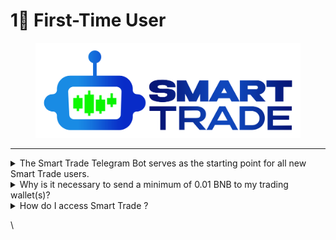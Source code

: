 # 1⃣ First-Time User

<figure><img src="../.gitbook/assets/smartlogo (2).png" alt=""><figcaption></figcaption></figure>

***



<details>

<summary>The Smart Trade Telegram Bot serves as the starting point for all new Smart Trade users.</summary>

\->Access the Smart Trade Telegram Bot by following this link.

\->Click the Start button or type /start within the bot's chat window if it's already open.

\->Transfer a minimum of 0.01 BNB to the newly generated wallet(s) to initiate trading activities.

\->Congratulations! 🎉 You can now proceed to utilize the functionalities of the Smart Trade Telegram Bot, or you can switch to Smart Trade  for advanced trading features.

\->Detailed tutorials can be found in the Product Guides. For instance, you can try purchasing a token through Smart Trade using one of these guides

</details>

<details>

<summary>Why is it necessary to send a minimum of 0.01 BNB to my trading wallet(s)?</summary>

Wallets holding less than 0.01 BNB are considered inactive for trading purposes, and our system will not process them. Such balances are insufficient to cover Binance Smart Chain gas costs.

</details>

<details>

<summary>How do I access Smart Trade ?</summary>

\-> Locate the Smart Trade button situated in the lower-left corner of the Smart Trade Telegram Bot's menu.

\-> Upon clicking the "Open Smart Trade X" button, an authentication link will be generated specifically for you, granting access to Smart Trade . Exercise caution and refrain from sharing these links, as they provide entry to your trading wallets.

\-> Your web browser will launch the Smart Trade X web application, authenticate your identity, and store your session information locally. Subsequently, you'll be able to directly access Smart Trade X without needing to go through the Smart Trade Telegram Bot.

</details>

\
